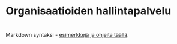 # Organisaatioiden hallintapalvelu
#

Markdown syntaksi - [esimerkkejä ja ohjeita täällä](http://daringfireball.net/projects/markdown/).
